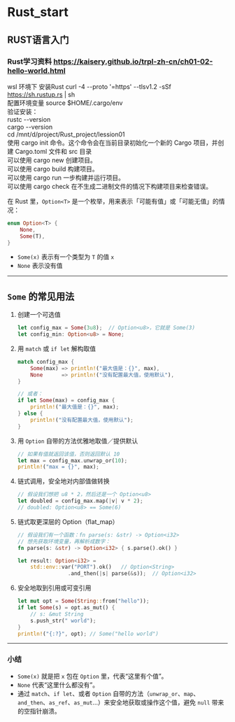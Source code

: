 # Rust_start
## RUST语言入门
### Rust学习资料 https://kaisery.github.io/trpl-zh-cn/ch01-02-hello-world.html
wsl 环境下 安装Rust curl -4 --proto '=https' --tlsv1.2 -sSf https://sh.rustup.rs | sh <br>
配置环境变量 source $HOME/.cargo/env  <br>
验证安装：   <br>
rustc --version <br>
cargo --version <br>
cd /mnt/d/project/Rust_project/lession01  <br>
使用 cargo init 命令。这个命令会在当前目录初始化一个新的 Cargo 项目，并创建 Cargo.toml 文件和 src 目录 <br>
可以使用 cargo new 创建项目。 <br>
可以使用 cargo build 构建项目。 <br>
可以使用 cargo run 一步构建并运行项目。 <br>
可以使用 cargo check 在不生成二进制文件的情况下构建项目来检查错误。 <br>


在 Rust 里，`Option<T>` 是一个枚举，用来表示「可能有值」或「可能无值」的情况：

```rust
enum Option<T> {
    None,
    Some(T),
}
```

- `Some(x)` 表示有一个类型为 `T` 的值 `x`  
- `None`    表示没有值

---

## `Some` 的常见用法

1. 创建一个可选值  
   ```rust
   let config_max = Some(3u8);  // Option<u8>，它就是 Some(3)
   let config_min: Option<u8> = None;
   ```

2. 用 `match` 或 `if let` 解构取值  
   ```rust
   match config_max {
       Some(max) => println!("最大值是：{}", max),
       None      => println!("没有配置最大值，使用默认"),
   }

   // 或者：
   if let Some(max) = config_max {
       println!("最大值是：{}", max);
   } else {
       println!("没有配置最大值，使用默认");
   }
   ```

3. 用 `Option` 自带的方法优雅地取值／提供默认  
   ```rust
   // 如果有值就返回该值，否则返回默认 10
   let max = config_max.unwrap_or(10);
   println!("max = {}", max);
   ```

4. 链式调用，安全地对内部值做转换  
   ```rust
   // 假设我们想把 u8 * 2，然后还是一个 Option<u8>
   let doubled = config_max.map(|v| v * 2);
   // doubled: Option<u8> == Some(6)
   ```

5. 链式取更深层的 Option（flat_map）  
   ```rust
   // 假设我们有一个函数：fn parse(s: &str) -> Option<i32>
   // 想先获取环境变量，再解析成数字：
   fn parse(s: &str) -> Option<i32> { s.parse().ok() }

   let result: Option<i32> =
       std::env::var("PORT").ok()   // Option<String>
                   .and_then(|s| parse(&s));  // Option<i32>
   ```

6. 安全地取到引用或可变引用  
   ```rust
   let mut opt = Some(String::from("hello"));
   if let Some(s) = opt.as_mut() {
       // s: &mut String
       s.push_str(" world");
   }
   println!("{:?}", opt); // Some("hello world")
   ```

---

### 小结

- `Some(x)` 就是把 `x` 包在 `Option` 里，代表“这里有个值”。  
- `None` 代表“这里什么都没有”。  
- 通过 `match`、`if let`、或者 `Option` 自带的方法（`unwrap_or`、`map`、`and_then`、`as_ref`、`as_mut`…）来安全地获取或操作这个值，避免 `null` 带来的空指针崩溃。
